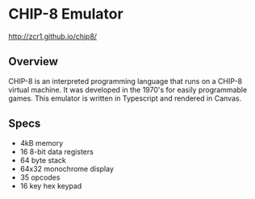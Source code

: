 # CHIP-8 Emulator

http://zcr1.github.io/chip8/

## Overview

CHIP-8 is an interpreted programming language that runs on a CHIP-8 virtual machine. It was developed in the 1970's for easily programmable games. This emulator is written in Typescript and rendered in Canvas.

## Specs

- 4kB memory
- 16 8-bit data registers
- 64 byte stack
- 64x32 monochrome display
- 35 opcodes
- 16 key hex keypad
